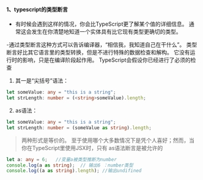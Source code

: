 #### 1、typescript的类型断言
- 有时候会遇到这样的情况，你会比TypeScript更了解某个值的详细信息。 通常这会发生在你清楚地知道一个实体具有比它现有类型更确切的类型。

-通过类型断言这种方式可以告诉编译器，“相信我，我知道自己在干什么”。 类型断言好比其它语言里的类型转换，但是不进行特殊的数据检查和解构。 它没有运行时的影响，只是在编译阶段起作用。 TypeScript会假设你已经进行了必须的检查


1.  其一是“尖括号”语法：
```typescript
let someValue: any = "this is a string";
let strLength: number = (<string>someValue).length;
```

2.  as语法：
```typescript
let someValue: any = "this is a string";
let strLength: number = (someValue as string).length;
```

>两种形式是等价的。 至于使用哪个大多数情况下是凭个人喜好；然而，当你在TypeScript里使用JSX时，只有 as语法断言是被允许的

```typescript
let a: any = 6;   //变量a被类型推断为number
console.log(a as string);  // 输出6 ：number类型
console.log((a as string).length); //输出undifined
```
